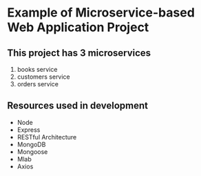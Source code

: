 # Example of Microservice-based Web Application Project

## This project has 3 microservices

1. books service
2. customers service
3. orders service

## Resources used in development

- Node
- Express
- RESTful Architecture
- MongoDB
- Mongoose
- Mlab
- Axios